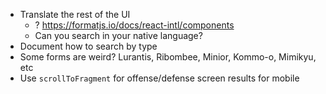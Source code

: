 - Translate the rest of the UI
  - ? https://formatjs.io/docs/react-intl/components
  - Can you search in your native language?
- Document how to search by type
- Some forms are weird? Lurantis, Ribombee, Minior, Kommo-o, Mimikyu, etc
- Use `scrollToFragment` for offense/defense screen results for mobile
